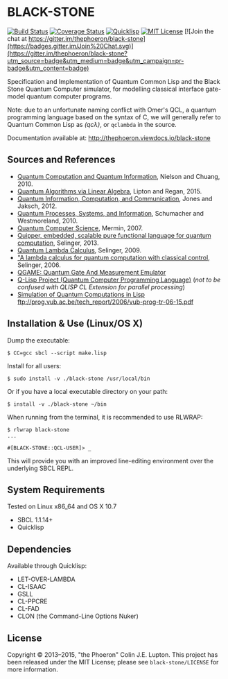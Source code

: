 # BLACK-STONE

[![Build Status](https://travis-ci.org/thephoeron/black-stone.svg)](https://travis-ci.org/thephoeron/black-stone)
[![Coverage Status](http://coveralls.io/repos/thephoeron/black-stone/badge.svg?branch=master&service=github)](http://coveralls.io/github/thephoeron/black-stone?branch=master)
[![Quicklisp](http://quickdocs.org/badge/black-stone.svg)](http://quickdocs.org/black-stone/)
[![MIT License](https://img.shields.io/badge/license-MIT-blue.svg)](./LICENSE)
[![Join the chat at https://gitter.im/thephoeron/black-stone](https://badges.gitter.im/Join%20Chat.svg)](https://gitter.im/thephoeron/black-stone?utm_source=badge&utm_medium=badge&utm_campaign=pr-badge&utm_content=badge)

Specification and Implementation of Quantum Common Lisp and the Black Stone Quantum Computer simulator, for modelling classical interface gate-model quantum computer programs.

Note: due to an unfortunate naming conflict with Omer's QCL, a quantum programming language based on the syntax of C, we will generally refer to Quantum Common Lisp as *(qcλ)*, or `qclambda` in the source.

Documentation available at: http://thephoeron.viewdocs.io/black-stone

## Sources and References

* [Quantum Computation and Quantum Information](), Nielson and Chuang, 2010.
* [Quantum Algorithms via Linear Algebra](), Lipton and Regan, 2015.
* [Quantum Information, Computation, and Communication](), Jones and Jaksch, 2012.
* [Quantum Processes, Systems, and Information](), Schumacher and Westmoreland, 2010.
* [Quantum Computer Science](), Mermin, 2007.
* [Quipper, embedded, scalable pure functional language for quantum computation](http://www.mathstat.dal.ca/~selinger/quipper/), Selinger, 2013.
* [Quantum Lambda Calculus](http://www.mathstat.dal.ca/~selinger/papers/#qlambdabook), Selinger, 2009.
* ["A lambda calculus for quantum computation with classical control](http://www.mathstat.dal.ca/~selinger/papers/#qlambda), Selinger, 2006.
* [QGAME: Quantum Gate And Measurement Emulator](http://faculty.hampshire.edu/lspector/qgame.html)
* [Q-Lisp Project (Quantum Computer Programming Language)](http://www.schloerconsulting.com/quantum-computer-q-lisp-programming-language) (*not to be confused with QLISP CL Extension for parallel processing*)
* [Simulation of Quantum Computations in Lisp](ftp://prog.vub.ac.be/tech_report/2006/vub-prog-tr-06-15.pdf) ftp://prog.vub.ac.be/tech_report/2006/vub-prog-tr-06-15.pdf

## Installation & Use (Linux/OS X)

Dump the executable:

    $ CC=gcc sbcl --script make.lisp

Install for all users:

    $ sudo install -v ./black-stone /usr/local/bin

Or if you have a local executable directory on your path:

    $ install -v ./black-stone ~/bin

When running from the terminal, it is recommended to use RLWRAP:

    $ rlwrap black-stone
    ...

    #[BLACK-STONE::QCL-USER]> _

This will provide you with an improved line-editing environment over the underlying SBCL REPL.

## System Requirements

Tested on Linux x86_64 and OS X 10.7

* SBCL 1.1.14+
* Quicklisp

## Dependencies

Available through Quicklisp:

* LET-OVER-LAMBDA
* CL-ISAAC
* GSLL
* CL-PPCRE
* CL-FAD
* CLON (the Command-Line Options Nuker)

## License

Copyright &copy; 2013&ndash;2015, "the Phoeron" Colin J.E. Lupton.  This project has been released under the MIT License; please see `black-stone/LICENSE` for more information.
